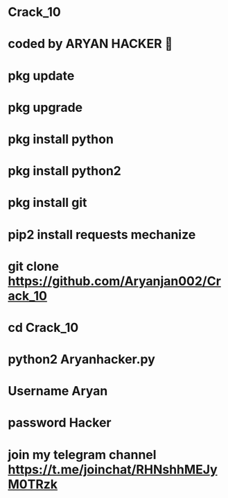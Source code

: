 # Crack_10
# coded by ARYAN HACKER 👑 
# pkg update 
# pkg upgrade 
# pkg install python 
# pkg install python2 
# pkg install git 
# pip2 install requests mechanize 
# git clone https://github.com/Aryanjan002/Crack_10
# cd Crack_10
# python2 Aryanhacker.py 
# Username Aryan 
# password Hacker 


# join my telegram channel https://t.me/joinchat/RHNshhMEJyM0TRzk
